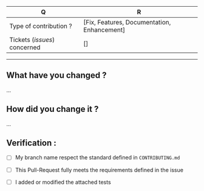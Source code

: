 | Q                                                      | R
| ------------------------------------------ | -------------------------------------------
| Type of contribution ?                      | [Fix, Features, Documentation, Enhancement]
| Tickets (_issues_) concerned               | []

---

## What have you changed ?
...

## How did you change it ?
...

## Verification :
 -  [ ] My branch name respect the standard defined in `CONTRIBUTING.md`
 -  [ ] This Pull-Request fully meets the requirements defined in the issue
 -  [ ] I added or modified the attached tests
 